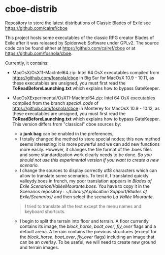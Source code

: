 # cboe-distrib
Repository to store the latest distributions of Classic Blades of Exile see https://github.com/calref/cboe


This project hosts some executables of the classic RPG creator Blades of Exile after it was released by Spiderweb Software under GPLv2. The source code can be found either at https://github.com/calref/cboe or at https://github.com/fosnola/cboe.

Currently, it contains:
- MacOsX/OsX11-MacIntel64.zip: Intel 64 OsX executables compiled from https://github.com/fosnola/cboe in Big Sur for MacOsX 10.9 - 10.11, as these executables are unsigned, you must first read the **ToReadBeforeLaunching.txt** which explains how to bypass GateKeeper.
- MacOsXExperimental/OsX11-MacIntel64.zip: Intel 64 OsX executables compiled from the branch *special_code* of https://github.com/fosnola/cboe in Monterey for MacOsX 10.9 - 10.12, as these executables are unsigned, you must first read the **ToReadBeforeLaunching.txt** which explains how to bypass GateKeeper. This version differs from "classical" cboe sources by:

  + a **junk bag** can be enabled in the preferences,
  + I totally changed the method to store special nodes; this new method seems interesting: it is more powerful and we can add new functions more easily. However, it changes the file format of the .boes files and some standardization work clearly needs to be done. *So you should not use this experimental version if you want to create a new scenario.*
  + I change the sources to display correctly utf8 characters which can allow to translate some scenarios. To test it, I translated quickly valleydy.boes in french, my poor translation appears in *Blades of Exile Scenarios/ValléeMourante.boes*. You have to copy it in the Scenarios repository : *~/Library/Application Support/Blades of Exile/Scenarios/* and then select the scenario *La Vallée Mourante*.
  > I tried to translate all the text except the menu names and keyboard shortcuts.
  + I begin to split the terrain into floor and terrain. A floor currently contains its image, the *block_horse*, *boat_over*, *fly_over* flags and a default arena. A terrain contains the previous structures (except for the *block_horse*, *boat_over*, *fly_over* flags) including an image that can be an overlay. To be useful, we will need to create new ground and terrain images.

